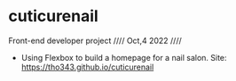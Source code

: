 # cuticurenail
Front-end developer project
//// Oct,4 2022 ////
- Using Flexbox to build a homepage for a nail salon.
Site:
https://tho343.github.io/cuticurenail
